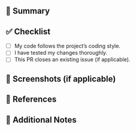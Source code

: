 ## 📌 Summary
<!-- Briefly describe the changes in this PR -->

## ✅ Checklist
- [ ] My code follows the project’s coding style.
- [ ] I have tested my changes thoroughly.
- [ ] This PR closes an existing issue (if applicable).

## 🎨 Screenshots (if applicable)
<!-- Add screenshots to illustrate the changes, if necessary -->

## 🔗 References
<!-- Link to related issues, discussions, or documents -->

## 🚀 Additional Notes
<!-- Any extra context or information -->
